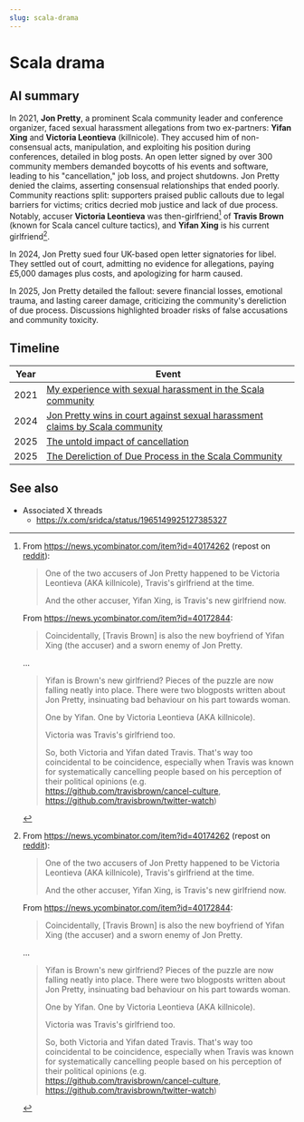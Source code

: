 ```yaml
---
slug: scala-drama
---
```


# Scala drama

## AI summary

In 2021, **Jon Pretty**, a prominent Scala community leader and conference organizer, faced sexual harassment allegations from two ex-partners: **Yifan Xing** and **Victoria Leontieva** (killnicole). They accused him of non-consensual acts, manipulation, and exploiting his position during conferences, detailed in blog posts. An open letter signed by over 300 community members demanded boycotts of his events and software, leading to his "cancellation," job loss, and project shutdowns. Jon Pretty denied the claims, asserting consensual relationships that ended poorly.
Community reactions split: supporters praised public callouts due to legal barriers for victims; critics decried mob justice and lack of due process. Notably, accuser **Victoria Leontieva** was then-girlfriend[^love] of **Travis Brown** (known for Scala cancel culture tactics), and **Yifan Xing** is his current girlfriend[^love].

In 2024, Jon Pretty sued four UK-based open letter signatories for libel. They settled out of court, admitting no evidence for allegations, paying £5,000 damages plus costs, and apologizing for harm caused.

In 2025, Jon Pretty detailed the fallout: severe financial losses, emotional trauma, and lasting career damage, criticizing the community's dereliction of due process. Discussions highlighted broader risks of false accusations and community toxicity.

## Timeline

| Year | Event                                                                                                                         |
| ---- | ----------------------------------------------------------------------------------------------------------------------------- |
| 2021 | [My experience with sexual harassment in the Scala community](https://news.ycombinator.com/item?id=26961482)                  |
| 2024 | [Jon Pretty wins in court against sexual harassment claims by Scala community](https://news.ycombinator.com/item?id=40169578) |
| 2025 | [The untold impact of cancellation](https://news.ycombinator.com/item?id=44755644)                                            |
| 2025 | [The Dereliction of Due Process in the Scala Community](https://news.ycombinator.com/item?id=44836170)                        |

## See also

- Associated X threads
  - https://x.com/sridca/status/1965149925127385327

[^love]: 
    From https://news.ycombinator.com/item?id=40174262 (repost on [reddit](https://old.reddit.com/r/scala/comments/1meuv2p/the_untold_impact_of_cancellation/n6pe6tf/?context=3)):

    > One of the two accusers of Jon Pretty happened to be Victoria Leontieva (AKA killnicole), Travis's girlfriend at the time.
    > 
    > And the other accuser, Yifan Xing, is Travis's new girlfriend now.

    From https://news.ycombinator.com/item?id=40172844:

    > Coincidentally, [Travis Brown] is also the new boyfriend of Yifan Xing (the accuser) and a sworn enemy of Jon Pretty.

    ...

    > Yifan is Brown's new girlfriend?
    > Pieces of the puzzle are now falling neatly into place. There were two blogposts written about Jon Pretty, insinuating bad behaviour on his part towards woman.
    > 
    > One by Yifan. One by Victoria Leontieva (AKA killnicole).
    > 
    > Victoria was Travis's girlfriend too.
    > 
    > So, both Victoria and Yifan dated Travis. That's way too coincidental to be coincidence, especially when Travis was known for systematically cancelling people based on his perception of their political opinions (e.g. https://github.com/travisbrown/cancel-culture, https://github.com/travisbrown/twitter-watch)


